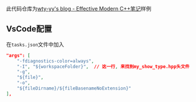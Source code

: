 此代码仓库为[wty-yy's blog - Effective Modern C++笔记](https://wty-yy.xyz/posts/33835/)样例

## VsCode配置
在`tasks.json`文件中加入
```json
"args": [
    "-fdiagnostics-color=always",
    "-I", "${workspaceFolder}",  // 这一行, 来找到my_show_type.hpp头文件
    "-g",
    "${file}",
    "-o",
    "${fileDirname}/${fileBasenameNoExtension}"
],
```